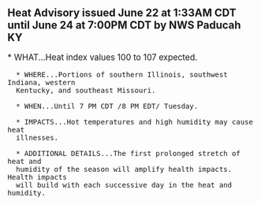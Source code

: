<p>
   <h2>Heat Advisory issued June 22 at 1:33AM CDT until June 24 at 7:00PM CDT by NWS Paducah KY</h2>
   <div style="font-size:120%">* WHAT...Heat index values 100 to 107 expected.
      
      * WHERE...Portions of southern Illinois, southwest Indiana, western
      Kentucky, and southeast Missouri.
      
      * WHEN...Until 7 PM CDT /8 PM EDT/ Tuesday.
      
      * IMPACTS...Hot temperatures and high humidity may cause heat
      illnesses.
      
      * ADDITIONAL DETAILS...The first prolonged stretch of heat and
      humidity of the season will amplify health impacts. Health impacts
      will build with each successive day in the heat and humidity.
   </div>
</p>